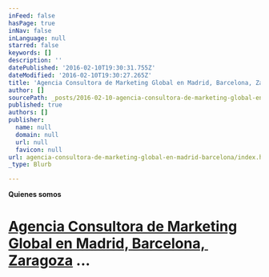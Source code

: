 ```yaml
---
inFeed: false
hasPage: true
inNav: false
inLanguage: null
starred: false
keywords: []
description: ''
datePublished: '2016-02-10T19:30:31.755Z'
dateModified: '2016-02-10T19:30:27.265Z'
title: 'Agencia Consultora de Marketing Global en Madrid, Barcelona, ​​Zaragoza ...'
author: []
sourcePath: _posts/2016-02-10-agencia-consultora-de-marketing-global-en-madrid-barcelona.md
published: true
authors: []
publisher:
  name: null
  domain: null
  url: null
  favicon: null
url: agencia-consultora-de-marketing-global-en-madrid-barcelona/index.html
_type: Blurb

---
```

**Quienes somos**

# [Agencia Consultora de Marketing Global en Madrid, Barcelona, ​​Zaragoza][0] ...

[0]: http://www.wikyta.com/ "Agencias de consultoras de Comercialización"